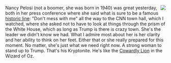 <img src="http://scripting.com/images/2019/12/06/dorothy.png" border="0" align="right">Nancy Pelosi (not a boomer, she was born in 1940) was great yesterday, both in her press conference where she said what is sure to be a famous <a href="https://www.theguardian.com/us-news/video/2019/dec/05/dont-mess-with-me-nancy-pelosi-responds-to-reporter-asking-if-she-hates-trump-video">historic line</a>: "Don't mess with me" all the way to the CNN town hall, which I watched, where she asked not to have to look at things through the prism of the White House, which as long as Trump is there is crazy town. She's the leader we didn't know we had. What I admire most about her is her clarity and her ability to think on her feet. Either that or she really prepared for this moment. No matter, she's just what we need right now. A strong woman to stand up to Trump. That's his Kryptonite. He's like the <a href="https://en.wikipedia.org/wiki/Cowardly_Lion">Cowardly Lion</a> in the Wizard of Oz. 
